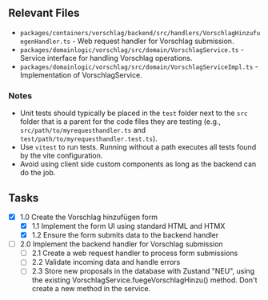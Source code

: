 ## Relevant Files

- `packages/containers/vorschlag/backend/src/handlers/VorschlagHinzufuegenHandler.ts` - Web request handler for Vorschlag submission.
- `packages/domainlogic/vorschlag/src/domain/VorschlagService.ts` - Service interface for handling Vorschlag operations.
- `packages/domainlogic/vorschlag/src/domain/VorschlagServiceImpl.ts` - Implementation of VorschlagService.

### Notes

- Unit tests should typically be placed in the `test` folder next to the `src` folder that is a parent for the code files they are testing (e.g., `src/path/to/myrequesthandler.ts` and `test/path/to/myrequesthandler.test.ts`).
- Use `vitest` to run tests. Running without a path executes all tests found by the vite configuration.
- Avoid using client side custom components as long as the backend can do the job.

## Tasks

- [x] 1.0 Create the Vorschlag hinzufügen form
  - [x] 1.1 Implement the form UI using standard HTML and HTMX
  - [x] 1.2 Ensure the form submits data to the backend handler

- [ ] 2.0 Implement the backend handler for Vorschlag submission
  - [ ] 2.1 Create a web request handler to process form submissions
  - [ ] 2.2 Validate incoming data and handle errors
  - [ ] 2.3 Store new proposals in the database with Zustand "NEU", using the existing VorschlagService.fuegeVorschlagHinzu() method. Don't create a new method in the service.
